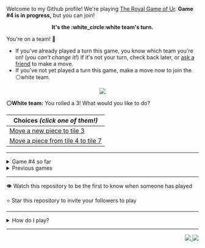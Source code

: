 Welcome to my Github profile!
We're playing
[The Royal Game of Ur](https://en.wikipedia.org/wiki/Royal_Game_of_Ur).
**Game #4 is in progress,** but you can join!

<p align="center">
  <b>It's the
  :white_circle:white
  team's turn.</b>
</p>

You're on a team! :wave:

* If you've already played a turn this game, you know which team you're on!
(_you can't change it!_)
If it's not your turn, check back later, or
[ask a
friend](https://twitter.com/share?text=I'm+playing+The+Royal+Game+of+Ur+on+a+GitHub+profile.+Take+your+turn+at+https://github.com/rossjrw/rossjrw+%23RoyalGameOfUr+%23github)
to make a move.
* If you've not yet played a turn this game, make a move now to join the
:white_circle:white
team.

<p align="center"><img src="https://raw.githubusercontent.com/rossjrw/rossjrw/play/games/current/board.658.svg"></p>

  **:white_circle:White team:**
  You rolled a 3!
What would you like to do?

| Choices *(click one of them!)* |
| --- |
  | [Move a new piece to tile 3    ](https://github.com/rossjrw/rossjrw/issues/new?title=ur-move-3%400-0&amp;body=Press+Submit%21+You+don%27t+need+to+edit+this+text+or+do+anything+else.%0D%0A%0D%0ABe+aware+that+your+move+can+take+a+minute+or+two+to+process.) |
  | [Move a piece from tile 4 to tile 7    ](https://github.com/rossjrw/rossjrw/issues/new?title=ur-move-3%404-0&amp;body=Press+Submit%21+You+don%27t+need+to+edit+this+text+or+do+anything+else.%0D%0A%0D%0ABe+aware+that+your+move+can+take+a+minute+or+two+to+process.) |

-----

<details><summary>Game #4 so far</summary>

## Who's on each team?

<table>
    <thead>
      <tr><th colspan=2>Players in this game</th></tr>
    </thead>
    <tbody>
      <tr>
        <td align="right"><b>Black team</b> :black_circle:</td>
        <td>:white_circle: <b> White team</b></td>
      </tr>
      <tr align="center">
        <td><b><a href="https://github.com/DevTony101">@DevTony101</a></b> (37)<br><b><a href="https://github.com/shpatrickguo">@shpatrickguo</a></b> (9)<br><b><a href="https://github.com/venashial">@venashial</a></b> (5)<br><b><a href="https://github.com/Hans5958">@Hans5958</a></b> (1)<br><b><a href="https://github.com/rossjrw">@rossjrw</a></b> (1)<br><b><a href="https://github.com/Devansh3712">@Devansh3712</a></b> (1)<br><b><a href="https://github.com/tassiaaccioly">@tassiaaccioly</a></b> (1)<br><b><a href="https://github.com/hellosurbhi">@hellosurbhi</a></b> (1)<br><b><a href="https://github.com/6346563751">@6346563751</a></b> (1)<br><b><a href="https://github.com/ArmTimDev">@ArmTimDev</a></b> (1)</td>
        <td><b><a href="https://github.com/1ethanhansen">@1ethanhansen</a></b> (42)<br><b><a href="https://github.com/Dhyeythumar">@Dhyeythumar</a></b> (17)<br><b><a href="https://github.com/BaptisteMartinet">@BaptisteMartinet</a></b> (1)<br><b><a href="https://github.com/russormes">@russormes</a></b> (1)<br><b><a href="https://github.com/dit7ya">@dit7ya</a></b> (1)<br><b><a href="https://github.com/KnlnKS">@KnlnKS</a></b> (1)</td>
      </tr>
    </tbody>
  </table>

## What's happened so far?

| Time | Turn | Event | Issue | Board |
| :---: | :---: | :--- | :---: | :---: |
  | 11th Feb 2021 18:31 | **0** | :white_circle: **[@1ethanhansen](https://github.com/1ethanhansen)** started a new game | [#536](https://github.com/rossjrw/rossjrw/issues/536) | [link](https://raw.githubusercontent.com/rossjrw/rossjrw/60752599aca5ea17fc8f07261f362da0d83aa07e/games/current/board.536.svg) |
  | 11th Feb 2021 18:32 | **1** | :white_circle: **[@BaptisteMartinet](https://github.com/BaptisteMartinet)** moved a white piece onto the board to position 1    | [#537](https://github.com/rossjrw/rossjrw/issues/537) | [link](https://raw.githubusercontent.com/rossjrw/rossjrw/15c82bc66492cf484565b3ae52869e9ae8f67b7f/games/current/board.537.svg) |
  | 12th Feb 2021 00:47 | **2** | :black_circle: **[@shpatrickguo](https://github.com/shpatrickguo)** moved a black piece onto the board to position 2    | [#540](https://github.com/rossjrw/rossjrw/issues/540) | [link](https://raw.githubusercontent.com/rossjrw/rossjrw/fc85337fadfb28ab997b07b5911539a9ab6b1b11/games/current/board.540.svg) |
  | 12th Feb 2021 05:00 | **3** | :white_circle: **[@1ethanhansen](https://github.com/1ethanhansen)** moved a white piece from position 1 to position 4  — claimed a rosette :rosette:  | [#541](https://github.com/rossjrw/rossjrw/issues/541) | [link](https://raw.githubusercontent.com/rossjrw/rossjrw/93e22eb32b9f95b19eab9f32338c22c0230d62dc/games/current/board.541.svg) |
  | 12th Feb 2021 05:02 | **4** | :white_circle: **[@1ethanhansen](https://github.com/1ethanhansen)** moved a white piece onto the board to position 1    | [#542](https://github.com/rossjrw/rossjrw/issues/542) | [link](https://raw.githubusercontent.com/rossjrw/rossjrw/77bd6640758924099a2d26dc08e4f4de07fb08e3/games/current/board.542.svg) |
  | 12th Feb 2021 10:34 | **5** | :black_circle: **[@Hans5958](https://github.com/Hans5958)** moved a black piece onto the board to position 1    | [#543](https://github.com/rossjrw/rossjrw/issues/543) | [link](https://raw.githubusercontent.com/rossjrw/rossjrw/0984d2339da9d61d407bd4ccfc935c9443f06a8f/games/current/board.543.svg) |
  | 12th Feb 2021 13:23 | **6** | :white_circle: **[@russormes](https://github.com/russormes)** moved a white piece from position 1 to position 2    | [#544](https://github.com/rossjrw/rossjrw/issues/544) |  |
  | 12th Feb 2021 15:50 | **7** | :black_circle: **[@rossjrw](https://github.com/rossjrw)** moved a black piece from position 2 to position 4  — claimed a rosette :rosette:  | [#545](https://github.com/rossjrw/rossjrw/issues/545) | [link](https://raw.githubusercontent.com/rossjrw/rossjrw/f187fdee61da212cd2edd5fd7f94e62bd5aa1c22/games/current/board.545.svg) |
  | 12th Feb 2021 15:50 | **8** | :black_circle:  The black team rolled a 0 and their turn was automatically passed | [#545](https://github.com/rossjrw/rossjrw/issues/545) |  |
  | 12th Feb 2021 16:15 | **9** | :white_circle: **[@1ethanhansen](https://github.com/1ethanhansen)** moved a white piece onto the board to position 3    | [#546](https://github.com/rossjrw/rossjrw/issues/546) | [link](https://raw.githubusercontent.com/rossjrw/rossjrw/96dd49ee14f08824113e3afe8d6d0d6011f31632/games/current/board.546.svg) |
  | 12th Feb 2021 16:15 | **10** | :black_circle:  The black team rolled a 0 and their turn was automatically passed | [#546](https://github.com/rossjrw/rossjrw/issues/546) | [link](https://raw.githubusercontent.com/rossjrw/rossjrw/f368cdd9c6045ee09763620b492a5f77d8ef4c60/games/current/board.546.svg) |
  | 12th Feb 2021 16:16 | **11** | :white_circle: **[@1ethanhansen](https://github.com/1ethanhansen)** moved a white piece from position 4 to position 7    | [#547](https://github.com/rossjrw/rossjrw/issues/547) | [link](https://raw.githubusercontent.com/rossjrw/rossjrw/cfa8b39f703ca873fdd562e3c1c658fd1be69dc5/games/current/board.547.svg) |
  | 13th Feb 2021 00:00 | **12** | :black_circle: **[@shpatrickguo](https://github.com/shpatrickguo)** moved a black piece from position 4 to position 7 — captured a white piece :crossed_swords:   | [#548](https://github.com/rossjrw/rossjrw/issues/548) | [link](https://raw.githubusercontent.com/rossjrw/rossjrw/83432a79fbe097f1ebfc5222f8548d47b091d37c/games/current/board.548.svg) |
  | 13th Feb 2021 00:01 | **13** | :white_circle: **[@1ethanhansen](https://github.com/1ethanhansen)** moved a white piece from position 3 to position 4  — claimed a rosette :rosette:  | [#549](https://github.com/rossjrw/rossjrw/issues/549) | [link](https://raw.githubusercontent.com/rossjrw/rossjrw/594790fee0af44aec431d00c9def030e045b38d5/games/current/board.549.svg) |
  | 13th Feb 2021 00:02 | **14** | :white_circle: **[@1ethanhansen](https://github.com/1ethanhansen)** moved a white piece from position 4 to position 6    | [#550](https://github.com/rossjrw/rossjrw/issues/550) | [link](https://raw.githubusercontent.com/rossjrw/rossjrw/43c9acf2987051f5806be60d3ac78ae6e916f897/games/current/board.550.svg) |
  | 13th Feb 2021 03:14 | **15** | :black_circle: **[@shpatrickguo](https://github.com/shpatrickguo)** moved a black piece from position 7 to position 9    | [#551](https://github.com/rossjrw/rossjrw/issues/551) | [link](https://raw.githubusercontent.com/rossjrw/rossjrw/52d3d34195d4f576b6b07dd78894a2b594f57bf2/games/current/board.551.svg) |
  | 13th Feb 2021 03:18 | **16** | :white_circle: **[@1ethanhansen](https://github.com/1ethanhansen)** moved a white piece onto the board to position 1    | [#552](https://github.com/rossjrw/rossjrw/issues/552) | [link](https://raw.githubusercontent.com/rossjrw/rossjrw/96ee36bff762370b21a49129afa3f6ed5eb348c9/games/current/board.552.svg) |
  | 13th Feb 2021 12:45 | **17** | :black_circle: **[@Devansh3712](https://github.com/Devansh3712)** moved a black piece from position 9 to position 10    | [#553](https://github.com/rossjrw/rossjrw/issues/553) | [link](https://raw.githubusercontent.com/rossjrw/rossjrw/3f4540b874a5169cd658698d57ffbeb0f7d4816f/games/current/board.553.svg) |
  | 13th Feb 2021 17:07 | **18** | :white_circle: **[@1ethanhansen](https://github.com/1ethanhansen)** moved a white piece from position 6 to position 8  — claimed a rosette :rosette:  | [#554](https://github.com/rossjrw/rossjrw/issues/554) | [link](https://raw.githubusercontent.com/rossjrw/rossjrw/941529e958ef24e6a6cd3a92cfcb46594a0e2516/games/current/board.554.svg) |
  | 13th Feb 2021 17:09 | **19** | :white_circle: **[@1ethanhansen](https://github.com/1ethanhansen)** moved a white piece from position 2 to position 3    | [#555](https://github.com/rossjrw/rossjrw/issues/555) | [link](https://raw.githubusercontent.com/rossjrw/rossjrw/ed99453afa3f75ef8b03dcf2f732c80298952b4e/games/current/board.555.svg) |
  | 13th Feb 2021 18:27 | **20** | :black_circle: **[@shpatrickguo](https://github.com/shpatrickguo)** moved a black piece from position 10 to position 11    | [#556](https://github.com/rossjrw/rossjrw/issues/556) | [link](https://raw.githubusercontent.com/rossjrw/rossjrw/d3b79ea51c9be4fdffa6ce7e9178d181c0fd0ed8/games/current/board.556.svg) |
  | 16th Feb 2021 14:12 | **21** | :white_circle: **[@dit7ya](https://github.com/dit7ya)** moved a white piece from position 8 to position 11 — captured a black piece :crossed_swords:   | [#557](https://github.com/rossjrw/rossjrw/issues/557) | [link](https://raw.githubusercontent.com/rossjrw/rossjrw/56f62df164d138b46da5a7c68514ad14ce6f2e41/games/current/board.557.svg) |
  | 16th Feb 2021 16:44 | **22** | :black_circle: **[@shpatrickguo](https://github.com/shpatrickguo)** moved a black piece onto the board to position 2    | [#558](https://github.com/rossjrw/rossjrw/issues/558) | [link](https://raw.githubusercontent.com/rossjrw/rossjrw/3afd6c0cb31dffb831b5eb93955d0bb58fb78136/games/current/board.558.svg) |
  | 16th Feb 2021 16:45 | **23** | :white_circle: **[@1ethanhansen](https://github.com/1ethanhansen)** moved a white piece from position 11 to position 14  — claimed a rosette :rosette:  | [#559](https://github.com/rossjrw/rossjrw/issues/559) |  |
  | 16th Feb 2021 16:47 | **24** | :white_circle: **[@1ethanhansen](https://github.com/1ethanhansen)** moved a white piece from position 3 to position 6    | [#560](https://github.com/rossjrw/rossjrw/issues/560) | [link](https://raw.githubusercontent.com/rossjrw/rossjrw/9556943408d2d92f0da823f97f60c208c56639d6/games/current/board.560.svg) |
  | 16th Feb 2021 16:47 | **25** | :black_circle:  The black team rolled a 0 and their turn was automatically passed | [#560](https://github.com/rossjrw/rossjrw/issues/560) | [link](https://raw.githubusercontent.com/rossjrw/rossjrw/092402a25f56629fcf9c748f17d19a3c185768f4/games/current/board.560.svg) |
  | 16th Feb 2021 16:55 | **26** | :white_circle: **[@1ethanhansen](https://github.com/1ethanhansen)** moved a white piece from position 1 to position 4  — claimed a rosette :rosette:  | [#561](https://github.com/rossjrw/rossjrw/issues/561) |  |
  | 16th Feb 2021 16:56 | **27** | :white_circle: **[@1ethanhansen](https://github.com/1ethanhansen)** moved a white piece from position 4 to position 8  — claimed a rosette :rosette:  | [#562](https://github.com/rossjrw/rossjrw/issues/562) | [link](https://raw.githubusercontent.com/rossjrw/rossjrw/041f4097d076615beb606f1eeb5e966b2df8d240/games/current/board.562.svg) |
  | 16th Feb 2021 16:56 | **28** | :white_circle:  The white team rolled a 0 and their turn was automatically passed | [#562](https://github.com/rossjrw/rossjrw/issues/562) | [link](https://raw.githubusercontent.com/rossjrw/rossjrw/5c9cad15c762d857767c70d138444708a25aab76/games/current/board.562.svg) |
  | 17th Feb 2021 05:56 | **29** | :black_circle: **[@venashial](https://github.com/venashial)** moved a black piece from position 2 to position 4  — claimed a rosette :rosette:  | [#563](https://github.com/rossjrw/rossjrw/issues/563) | [link](https://raw.githubusercontent.com/rossjrw/rossjrw/a2098e9af775417ebf9fda039bd4b408d032aa46/games/current/board.563.svg) |
  | 17th Feb 2021 05:57 | **30** | :black_circle: **[@venashial](https://github.com/venashial)** moved a black piece onto the board to position 3    | [#564](https://github.com/rossjrw/rossjrw/issues/564) | [link](https://raw.githubusercontent.com/rossjrw/rossjrw/bdcec1a9cbf534d70bda6ca0b4900fd2448a1cc7/games/current/board.564.svg) |
  | 17th Feb 2021 06:00 | **31** | :white_circle: **[@1ethanhansen](https://github.com/1ethanhansen)** moved a white piece onto the board to position 1    | [#565](https://github.com/rossjrw/rossjrw/issues/565) | [link](https://raw.githubusercontent.com/rossjrw/rossjrw/8ad15acc849fed5852055a71c55cac8f0a9eabfd/games/current/board.565.svg) |
  | 17th Feb 2021 06:02 | **32** | :black_circle: **[@venashial](https://github.com/venashial)** moved a black piece from position 3 to position 6 — captured a white piece :crossed_swords:   | [#566](https://github.com/rossjrw/rossjrw/issues/566) | [link](https://raw.githubusercontent.com/rossjrw/rossjrw/f769988787ac4429bcb84491a759aa0941a0eaa3/games/current/board.566.svg) |
  | 17th Feb 2021 16:20 | **33** | :white_circle: **[@1ethanhansen](https://github.com/1ethanhansen)** moved a white piece onto the board to position 2    | [#567](https://github.com/rossjrw/rossjrw/issues/567) | [link](https://raw.githubusercontent.com/rossjrw/rossjrw/0dcc0aba6898f23f401c0b8f9701b101092a7612/games/current/board.567.svg) |
  | 17th Feb 2021 18:22 | **34** | :black_circle: **[@venashial](https://github.com/venashial)** moved a black piece from position 1 to position 5    | [#568](https://github.com/rossjrw/rossjrw/issues/568) | [link](https://raw.githubusercontent.com/rossjrw/rossjrw/f7a46c88390c3bfd4c74d3f7228d8922607175be/games/current/board.568.svg) |
  | 17th Feb 2021 18:24 | **35** | :white_circle: **[@1ethanhansen](https://github.com/1ethanhansen)** moved a white piece from position 2 to position 3    | [#569](https://github.com/rossjrw/rossjrw/issues/569) | [link](https://raw.githubusercontent.com/rossjrw/rossjrw/af391a695cc77008ac365a5ed3072fcc53608e85/games/current/board.569.svg) |
  | 17th Feb 2021 18:39 | **36** | :black_circle: **[@shpatrickguo](https://github.com/shpatrickguo)** moved a black piece onto the board to position 2    | [#570](https://github.com/rossjrw/rossjrw/issues/570) | [link](https://raw.githubusercontent.com/rossjrw/rossjrw/05673d6ed65a653dd2c6fd203eaa1daecc798c56/games/current/board.570.svg) |
  | 17th Feb 2021 18:51 | **37** | :white_circle: **[@1ethanhansen](https://github.com/1ethanhansen)** moved a white piece from position 1 to position 4  — claimed a rosette :rosette:  | [#571](https://github.com/rossjrw/rossjrw/issues/571) | [link](https://raw.githubusercontent.com/rossjrw/rossjrw/a7bac748180c89e6a0124cc475aa59cbc89248d5/games/current/board.571.svg) |
  | 17th Feb 2021 18:57 | **38** | :white_circle: **[@1ethanhansen](https://github.com/1ethanhansen)** moved a white piece from position 3 to position 5 — captured a black piece :crossed_swords:   | [#572](https://github.com/rossjrw/rossjrw/issues/572) | [link](https://raw.githubusercontent.com/rossjrw/rossjrw/6490a61d979f8c277758550b530f77b1a9969bba/games/current/board.572.svg) |
  | 17th Feb 2021 22:43 | **39** | :black_circle: **[@DevTony101](https://github.com/DevTony101)** moved a black piece from position 4 to position 5 — captured a white piece :crossed_swords:   | [#573](https://github.com/rossjrw/rossjrw/issues/573) | [link](https://raw.githubusercontent.com/rossjrw/rossjrw/bcac0e7f80b581c1fbebca182882ef5cdf9a15fc/games/current/board.573.svg) |
  | 17th Feb 2021 22:49 | **40** | :white_circle: **[@1ethanhansen](https://github.com/1ethanhansen)** moved a white piece from position 4 to position 5 — captured a black piece :crossed_swords:   | [#574](https://github.com/rossjrw/rossjrw/issues/574) | [link](https://raw.githubusercontent.com/rossjrw/rossjrw/83d9d21d67579213aa320b2fbc52158525bc8b06/games/current/board.574.svg) |
  | 18th Feb 2021 02:55 | **41** | :black_circle: **[@venashial](https://github.com/venashial)** moved a black piece from position 2 to position 5 — captured a white piece :crossed_swords:   | [#575](https://github.com/rossjrw/rossjrw/issues/575) | [link](https://raw.githubusercontent.com/rossjrw/rossjrw/9f3891438bea144ee456ad9e5fafe582b2e62e2a/games/current/board.575.svg) |
  | 18th Feb 2021 16:42 | **42** | :white_circle: **[@1ethanhansen](https://github.com/1ethanhansen)** moved a white piece onto the board to position 2    | [#576](https://github.com/rossjrw/rossjrw/issues/576) | [link](https://raw.githubusercontent.com/rossjrw/rossjrw/c39e1bcf21588547b0b98595e1c92c0677d92e30/games/current/board.576.svg) |
  | 18th Feb 2021 16:47 | **43** | :black_circle: **[@DevTony101](https://github.com/DevTony101)** moved a black piece onto the board to position 3    | [#577](https://github.com/rossjrw/rossjrw/issues/577) | [link](https://raw.githubusercontent.com/rossjrw/rossjrw/801a7b4bb6b5bbf97654a5704c971878a4b9aab4/games/current/board.577.svg) |
  | 18th Feb 2021 16:48 | **44** | :white_circle: **[@1ethanhansen](https://github.com/1ethanhansen)** moved a white piece from position 2 to position 4  — claimed a rosette :rosette:  | [#578](https://github.com/rossjrw/rossjrw/issues/578) | [link](https://raw.githubusercontent.com/rossjrw/rossjrw/7d513d273c7e3e71953a2c5ab9e88e6e88969d50/games/current/board.578.svg) |
  | 18th Feb 2021 16:49 | **45** | :white_circle: **[@1ethanhansen](https://github.com/1ethanhansen)** moved a white piece onto the board to position 3    | [#579](https://github.com/rossjrw/rossjrw/issues/579) | [link](https://raw.githubusercontent.com/rossjrw/rossjrw/f42a966011c9d91d8607e7e8d306ddcd20f86424/games/current/board.579.svg) |
  | 18th Feb 2021 16:50 | **46** | :black_circle: **[@DevTony101](https://github.com/DevTony101)** moved a black piece from position 3 to position 4  — claimed a rosette :rosette:  | [#580](https://github.com/rossjrw/rossjrw/issues/580) | [link](https://raw.githubusercontent.com/rossjrw/rossjrw/5de6c22e425fd83ba83c7c033d7e610dd7550a62/games/current/board.580.svg) |
  | 18th Feb 2021 16:52 | **47** | :black_circle: **[@DevTony101](https://github.com/DevTony101)** moved a black piece onto the board to position 3    | [#581](https://github.com/rossjrw/rossjrw/issues/581) | [link](https://raw.githubusercontent.com/rossjrw/rossjrw/d35da406584b7726250bb5be5c6a69f9a9dbdb89/games/current/board.581.svg) |
  | 18th Feb 2021 16:53 | **48** | :white_circle: **[@1ethanhansen](https://github.com/1ethanhansen)** moved a white piece onto the board to position 1    | [#582](https://github.com/rossjrw/rossjrw/issues/582) | [link](https://raw.githubusercontent.com/rossjrw/rossjrw/7d951201f8f1b51c3c2c4af652f6d979cba6085d/games/current/board.582.svg) |
  | 18th Feb 2021 16:54 | **49** | :black_circle: **[@DevTony101](https://github.com/DevTony101)** moved a black piece from position 4 to position 7    | [#583](https://github.com/rossjrw/rossjrw/issues/583) | [link](https://raw.githubusercontent.com/rossjrw/rossjrw/1ec661ad62a738858d291de41f7546174031456f/games/current/board.583.svg) |
  | 18th Feb 2021 16:56 | **50** | :white_circle: **[@1ethanhansen](https://github.com/1ethanhansen)** moved a white piece from position 3 to position 6 — captured a black piece :crossed_swords:   | [#584](https://github.com/rossjrw/rossjrw/issues/584) | [link](https://raw.githubusercontent.com/rossjrw/rossjrw/a4c5e22598d9dcc63225526933decfec821ec7d0/games/current/board.584.svg) |
  | 18th Feb 2021 16:57 | **51** | :black_circle: **[@DevTony101](https://github.com/DevTony101)** moved a black piece onto the board to position 2    | [#585](https://github.com/rossjrw/rossjrw/issues/585) | [link](https://raw.githubusercontent.com/rossjrw/rossjrw/cd8fa489ca2d6418224179e3d1002e9115a63505/games/current/board.585.svg) |
  | 18th Feb 2021 16:58 | **52** | :white_circle: **[@1ethanhansen](https://github.com/1ethanhansen)** moved a white piece onto the board to position 3    | [#586](https://github.com/rossjrw/rossjrw/issues/586) | [link](https://raw.githubusercontent.com/rossjrw/rossjrw/ffdb8885b60b2d5c3aa1d601f54e7864d990cc4a/games/current/board.586.svg) |
  | 18th Feb 2021 17:01 | **53** | :black_circle: **[@DevTony101](https://github.com/DevTony101)** moved a black piece from position 2 to position 4  — claimed a rosette :rosette:  | [#587](https://github.com/rossjrw/rossjrw/issues/587) | [link](https://raw.githubusercontent.com/rossjrw/rossjrw/adaea9c0b5e57fb618dc9160559e9afcba1297ab/games/current/board.587.svg) |
  | 18th Feb 2021 17:02 | **54** | :black_circle: **[@DevTony101](https://github.com/DevTony101)** moved a black piece from position 5 to position 6 — captured a white piece :crossed_swords:   | [#588](https://github.com/rossjrw/rossjrw/issues/588) | [link](https://raw.githubusercontent.com/rossjrw/rossjrw/a13cf0602a9d3c574679aa7358596b52fd939d1a/games/current/board.588.svg) |
  | 18th Feb 2021 17:07 | **55** | :white_circle: **[@1ethanhansen](https://github.com/1ethanhansen)** ascended a white piece from position 14 :rocket:    | [#589](https://github.com/rossjrw/rossjrw/issues/589) | [link](https://raw.githubusercontent.com/rossjrw/rossjrw/a9705355b2bc190cebad3d7dc57556457dcc82fc/games/current/board.589.svg) |
  | 18th Feb 2021 17:09 | **56** | :black_circle: **[@DevTony101](https://github.com/DevTony101)** moved a black piece from position 7 to position 10    | [#590](https://github.com/rossjrw/rossjrw/issues/590) | [link](https://raw.githubusercontent.com/rossjrw/rossjrw/13d435b566fca2d23daa3f43f5fb73e378621d8d/games/current/board.590.svg) |
  | 18th Feb 2021 17:18 | **57** | :white_circle: **[@1ethanhansen](https://github.com/1ethanhansen)** moved a white piece from position 1 to position 2    | [#591](https://github.com/rossjrw/rossjrw/issues/591) | [link](https://raw.githubusercontent.com/rossjrw/rossjrw/4faa76a52916f10fef79a36a648fa00dbcdac376/games/current/board.591.svg) |
  | 18th Feb 2021 17:20 | **58** | :black_circle: **[@DevTony101](https://github.com/DevTony101)** moved a black piece from position 10 to position 13    | [#592](https://github.com/rossjrw/rossjrw/issues/592) | [link](https://raw.githubusercontent.com/rossjrw/rossjrw/4cf51eb5c5cbc4dc6aa752713562ac6e9c957f21/games/current/board.592.svg) |
  | 19th Feb 2021 00:57 | **59** | :white_circle: **[@KnlnKS](https://github.com/KnlnKS)** moved a white piece from position 2 to position 5    | [#593](https://github.com/rossjrw/rossjrw/issues/593) |  |
  | 19th Feb 2021 01:00 | **60** | :black_circle: **[@DevTony101](https://github.com/DevTony101)** ascended a black piece from position 13 :rocket:    | [#594](https://github.com/rossjrw/rossjrw/issues/594) | [link](https://raw.githubusercontent.com/rossjrw/rossjrw/5348fc328d15f6b9e9bb983e8211a8a2a78407ec/games/current/board.594.svg) |
  | 19th Feb 2021 01:00 | **61** | :white_circle:  The white team rolled a 0 and their turn was automatically passed | [#594](https://github.com/rossjrw/rossjrw/issues/594) | [link](https://raw.githubusercontent.com/rossjrw/rossjrw/7a16a5a86a3c3092ba6d8e71520575738eb53682/games/current/board.594.svg) |
  | 19th Feb 2021 01:04 | **62** | :black_circle: **[@DevTony101](https://github.com/DevTony101)** moved a black piece from position 4 to position 7    | [#595](https://github.com/rossjrw/rossjrw/issues/595) | [link](https://raw.githubusercontent.com/rossjrw/rossjrw/d565e687936bf7d9f3787a7afc9b5b197f1ff497/games/current/board.595.svg) |
  | 19th Feb 2021 19:01 | **63** | :white_circle: **[@1ethanhansen](https://github.com/1ethanhansen)** moved a white piece from position 3 to position 6 — captured a black piece :crossed_swords:   | [#596](https://github.com/rossjrw/rossjrw/issues/596) | [link](https://raw.githubusercontent.com/rossjrw/rossjrw/8dfd5d4d70614741dce581ca974a2c99432c9acc/games/current/board.596.svg) |
  | 19th Feb 2021 19:04 | **64** | :black_circle: **[@DevTony101](https://github.com/DevTony101)** moved a black piece from position 3 to position 5 — captured a white piece :crossed_swords:   | [#597](https://github.com/rossjrw/rossjrw/issues/597) | [link](https://raw.githubusercontent.com/rossjrw/rossjrw/e508970f28766d69053abc66fad068fe13ce96b5/games/current/board.597.svg) |
  | 19th Feb 2021 23:26 | **65** | :white_circle: **[@1ethanhansen](https://github.com/1ethanhansen)** moved a white piece from position 6 to position 10    | [#598](https://github.com/rossjrw/rossjrw/issues/598) |  |
  | 20th Feb 2021 00:20 | **66** | :black_circle: **[@shpatrickguo](https://github.com/shpatrickguo)** moved a black piece from position 7 to position 10 — captured a white piece :crossed_swords:   | [#599](https://github.com/rossjrw/rossjrw/issues/599) | [link](https://raw.githubusercontent.com/rossjrw/rossjrw/e8e81d416f4bf6ff37b6e1756a7aaf9973d18372/games/current/board.599.svg) |
  | 20th Feb 2021 00:20 | **67** | :white_circle:  The white team rolled a 0 and their turn was automatically passed | [#599](https://github.com/rossjrw/rossjrw/issues/599) | [link](https://raw.githubusercontent.com/rossjrw/rossjrw/b975e70610877d40cf795ea2a7fde090c1ed56c5/games/current/board.599.svg) |
  | 20th Feb 2021 00:40 | **68** | :black_circle: **[@DevTony101](https://github.com/DevTony101)** moved a black piece from position 10 to position 12    | [#600](https://github.com/rossjrw/rossjrw/issues/600) | [link](https://raw.githubusercontent.com/rossjrw/rossjrw/8f1eace5ca2f07740ca21e2634f5960f43280de5/games/current/board.600.svg) |
  | 22nd Feb 2021 01:56 | **69** | :white_circle: **[@1ethanhansen](https://github.com/1ethanhansen)** moved a white piece onto the board to position 2    | [#601](https://github.com/rossjrw/rossjrw/issues/601) | [link](https://raw.githubusercontent.com/rossjrw/rossjrw/43478d9db5e237d48daa70cf6e6e80113cdba96e/games/current/board.601.svg) |
  | 22nd Feb 2021 02:01 | **70** | :black_circle: **[@DevTony101](https://github.com/DevTony101)** moved a black piece from position 12 to position 13    | [#602](https://github.com/rossjrw/rossjrw/issues/602) | [link](https://raw.githubusercontent.com/rossjrw/rossjrw/b6bf2054632fc3d99034b67233230bfdcfd2beeb/games/current/board.602.svg) |
  | 22nd Feb 2021 04:10 | **71** | :white_circle: **[@1ethanhansen](https://github.com/1ethanhansen)** moved a white piece from position 4 to position 6    | [#603](https://github.com/rossjrw/rossjrw/issues/603) | [link](https://raw.githubusercontent.com/rossjrw/rossjrw/6281ff9ce9b1a648a712e164ffda2bb2fa70c78c/games/current/board.603.svg) |
  | 22nd Feb 2021 14:38 | **72** | :black_circle: **[@DevTony101](https://github.com/DevTony101)** ascended a black piece from position 13 :rocket:    | [#604](https://github.com/rossjrw/rossjrw/issues/604) | [link](https://raw.githubusercontent.com/rossjrw/rossjrw/478e3d87f59a5be84a00ef589bb5601a0410dfa9/games/current/board.604.svg) |
  | 22nd Feb 2021 17:32 | **73** | :white_circle: **[@1ethanhansen](https://github.com/1ethanhansen)** moved a white piece from position 2 to position 5 — captured a black piece :crossed_swords:   | [#605](https://github.com/rossjrw/rossjrw/issues/605) | [link](https://raw.githubusercontent.com/rossjrw/rossjrw/64a971531e1c52a383e08135ef99f45aaa1c965a/games/current/board.605.svg) |
  | 22nd Feb 2021 18:04 | **74** | :black_circle: **[@shpatrickguo](https://github.com/shpatrickguo)** moved a black piece onto the board to position 2    | [#606](https://github.com/rossjrw/rossjrw/issues/606) | [link](https://raw.githubusercontent.com/rossjrw/rossjrw/c483fb13705a8efc4cb522b4e5cebef4d42b6007/games/current/board.606.svg) |
  | 22nd Feb 2021 18:05 | **75** | :white_circle: **[@1ethanhansen](https://github.com/1ethanhansen)** moved a white piece from position 6 to position 9    | [#607](https://github.com/rossjrw/rossjrw/issues/607) | [link](https://raw.githubusercontent.com/rossjrw/rossjrw/3536771fc547377fc38d780263208c707ea4cdee/games/current/board.607.svg) |
  | 22nd Feb 2021 18:07 | **76** | :black_circle: **[@DevTony101](https://github.com/DevTony101)** moved a black piece onto the board to position 1    | [#608](https://github.com/rossjrw/rossjrw/issues/608) | [link](https://raw.githubusercontent.com/rossjrw/rossjrw/3df934fd9972f3d5b2c84751123e051f9bfb337a/games/current/board.608.svg) |
  | 22nd Feb 2021 18:08 | **77** | :white_circle: **[@1ethanhansen](https://github.com/1ethanhansen)** moved a white piece from position 9 to position 11    | [#609](https://github.com/rossjrw/rossjrw/issues/609) | [link](https://raw.githubusercontent.com/rossjrw/rossjrw/260b3dd2c0646f7f8700d9951696bc12b99c28cd/games/current/board.609.svg) |
  | 22nd Feb 2021 18:09 | **78** | :black_circle: **[@DevTony101](https://github.com/DevTony101)** moved a black piece from position 2 to position 3    | [#610](https://github.com/rossjrw/rossjrw/issues/610) | [link](https://raw.githubusercontent.com/rossjrw/rossjrw/243d9160dd5697f6153074144a04e52f193d9437/games/current/board.610.svg) |
  | 22nd Feb 2021 18:09 | **79** | :white_circle: **[@1ethanhansen](https://github.com/1ethanhansen)** moved a white piece from position 11 to position 12    | [#611](https://github.com/rossjrw/rossjrw/issues/611) | [link](https://raw.githubusercontent.com/rossjrw/rossjrw/e752d74b385af3a81c0b4778bac6976778769ab4/games/current/board.611.svg) |
  | 22nd Feb 2021 18:12 | **80** | :black_circle: **[@DevTony101](https://github.com/DevTony101)** moved a black piece from position 3 to position 5 — captured a white piece :crossed_swords:   | [#612](https://github.com/rossjrw/rossjrw/issues/612) | [link](https://raw.githubusercontent.com/rossjrw/rossjrw/11fbcca1f3e5fcbdbc37aabebd2b17e588767627/games/current/board.612.svg) |
  | 22nd Feb 2021 18:31 | **81** | :white_circle: **[@1ethanhansen](https://github.com/1ethanhansen)** moved a white piece onto the board to position 1    | [#613](https://github.com/rossjrw/rossjrw/issues/613) | [link](https://raw.githubusercontent.com/rossjrw/rossjrw/3a2753c91de53a8b909d2df0319425040c1d0300/games/current/board.613.svg) |
  | 22nd Feb 2021 18:34 | **82** | :black_circle: **[@DevTony101](https://github.com/DevTony101)** moved a black piece from position 5 to position 6    | [#614](https://github.com/rossjrw/rossjrw/issues/614) |  |
  | 24th Feb 2021 06:31 | **83** | :white_circle: **[@Dhyeythumar](https://github.com/Dhyeythumar)** ascended a white piece from position 12 :rocket:    | [#615](https://github.com/rossjrw/rossjrw/issues/615) | [link](https://raw.githubusercontent.com/rossjrw/rossjrw/fe8179156ea5388e266769d469b22080a21fe65a/games/current/board.615.svg) |
  | 24th Feb 2021 06:31 | **84** | :black_circle:  The black team rolled a 0 and their turn was automatically passed | [#615](https://github.com/rossjrw/rossjrw/issues/615) | [link](https://raw.githubusercontent.com/rossjrw/rossjrw/18c1928bbc47a953e0b13ea9725357edde5de866/games/current/board.615.svg) |
  | 24th Feb 2021 06:35 | **85** | :white_circle: **[@Dhyeythumar](https://github.com/Dhyeythumar)** moved a white piece from position 1 to position 4  — claimed a rosette :rosette:  | [#616](https://github.com/rossjrw/rossjrw/issues/616) | [link](https://raw.githubusercontent.com/rossjrw/rossjrw/60f75433ef6710954870de1210f4a5d48ff83451/games/current/board.616.svg) |
  | 24th Feb 2021 06:37 | **86** | :white_circle: **[@Dhyeythumar](https://github.com/Dhyeythumar)** moved a white piece onto the board to position 1    | [#617](https://github.com/rossjrw/rossjrw/issues/617) | [link](https://raw.githubusercontent.com/rossjrw/rossjrw/de04e8f75cfc54d809962f1fc86015a9047d9dc2/games/current/board.617.svg) |
  | 24th Feb 2021 14:35 | **87** | :black_circle: **[@DevTony101](https://github.com/DevTony101)** moved a black piece from position 1 to position 2    | [#618](https://github.com/rossjrw/rossjrw/issues/618) | [link](https://raw.githubusercontent.com/rossjrw/rossjrw/a3328b2420c468e009fe6940a0515106bc75434f/games/current/board.618.svg) |
  | 24th Feb 2021 15:53 | **88** | :white_circle: **[@Dhyeythumar](https://github.com/Dhyeythumar)** moved a white piece from position 8 to position 11    | [#619](https://github.com/rossjrw/rossjrw/issues/619) | [link](https://raw.githubusercontent.com/rossjrw/rossjrw/80314969a729b5bd242ad2a998c95356801e261a/games/current/board.619.svg) |
  | 24th Feb 2021 16:15 | **89** | :black_circle: **[@DevTony101](https://github.com/DevTony101)** moved a black piece from position 6 to position 8  — claimed a rosette :rosette:  | [#620](https://github.com/rossjrw/rossjrw/issues/620) | [link](https://raw.githubusercontent.com/rossjrw/rossjrw/aa412edb55c30865f1c3fecad862ceb9105b9fa7/games/current/board.620.svg) |
  | 24th Feb 2021 16:16 | **90** | :black_circle: **[@DevTony101](https://github.com/DevTony101)** moved a black piece onto the board to position 1    | [#621](https://github.com/rossjrw/rossjrw/issues/621) | [link](https://raw.githubusercontent.com/rossjrw/rossjrw/1ea295c3895ba70618506454eed1b3ef0db41c2a/games/current/board.621.svg) |
  | 24th Feb 2021 16:25 | **91** | :white_circle: **[@Dhyeythumar](https://github.com/Dhyeythumar)** moved a white piece from position 11 to position 13    | [#622](https://github.com/rossjrw/rossjrw/issues/622) | [link](https://raw.githubusercontent.com/rossjrw/rossjrw/3c13217b274275cdfc1a6c40766946a2c4ffb7d9/games/current/board.622.svg) |
  | 24th Feb 2021 16:26 | **92** | :black_circle: **[@DevTony101](https://github.com/DevTony101)** moved a black piece from position 2 to position 4  — claimed a rosette :rosette:  | [#623](https://github.com/rossjrw/rossjrw/issues/623) | [link](https://raw.githubusercontent.com/rossjrw/rossjrw/60ece0e026bd928eb977b1754aba43744e3bd22b/games/current/board.623.svg) |
  | 24th Feb 2021 16:28 | **93** | :black_circle: **[@DevTony101](https://github.com/DevTony101)** moved a black piece from position 1 to position 3    | [#624](https://github.com/rossjrw/rossjrw/issues/624) | [link](https://raw.githubusercontent.com/rossjrw/rossjrw/dbf719ed391eab6378962fdd67aeab300f890dfd/games/current/board.624.svg) |
  | 24th Feb 2021 16:33 | **94** | :white_circle: **[@Dhyeythumar](https://github.com/Dhyeythumar)** moved a white piece onto the board to position 3    | [#625](https://github.com/rossjrw/rossjrw/issues/625) | [link](https://raw.githubusercontent.com/rossjrw/rossjrw/8ce8f44711b1b31c84e83872373b458bbdf06c6f/games/current/board.625.svg) |
  | 24th Feb 2021 16:40 | **95** | :black_circle: **[@tassiaaccioly](https://github.com/tassiaaccioly)** moved a black piece from position 8 to position 10    | [#626](https://github.com/rossjrw/rossjrw/issues/626) | [link](https://raw.githubusercontent.com/rossjrw/rossjrw/e662308c70dc5e32504304dfad965c7a8a17950f/games/current/board.626.svg) |
  | 24th Feb 2021 16:45 | **96** | :white_circle: **[@Dhyeythumar](https://github.com/Dhyeythumar)** ascended a white piece from position 13 :rocket:    | [#627](https://github.com/rossjrw/rossjrw/issues/627) | [link](https://raw.githubusercontent.com/rossjrw/rossjrw/2dbf446b32ce98e32463b15889184b53cb53d099/games/current/board.627.svg) |
  | 24th Feb 2021 20:00 | **97** | :black_circle: **[@DevTony101](https://github.com/DevTony101)** moved a black piece from position 10 to position 13    | [#628](https://github.com/rossjrw/rossjrw/issues/628) | [link](https://raw.githubusercontent.com/rossjrw/rossjrw/d9cc4fca69dcd8173a85c126605c4b7e38893eb2/games/current/board.628.svg) |
  | 24th Feb 2021 20:10 | **98** | :white_circle: **[@1ethanhansen](https://github.com/1ethanhansen)** moved a white piece from position 1 to position 2    | [#629](https://github.com/rossjrw/rossjrw/issues/629) | [link](https://raw.githubusercontent.com/rossjrw/rossjrw/20972d90b0ea917a6687b4e96c64c337b3b1b444/games/current/board.629.svg) |
  | 24th Feb 2021 21:58 | **99** | :black_circle: **[@DevTony101](https://github.com/DevTony101)** moved a black piece from position 13 to position 14  — claimed a rosette :rosette:  | [#630](https://github.com/rossjrw/rossjrw/issues/630) | [link](https://raw.githubusercontent.com/rossjrw/rossjrw/898c01cd816ef87d76f14b5a73cc8e1f422263dc/games/current/board.630.svg) |
  | 24th Feb 2021 22:02 | **100** | :black_circle: **[@DevTony101](https://github.com/DevTony101)** moved a black piece from position 3 to position 6    | [#631](https://github.com/rossjrw/rossjrw/issues/631) | [link](https://raw.githubusercontent.com/rossjrw/rossjrw/6a14d3c5369eacd00cc4334b86f0affd1d571065/games/current/board.631.svg) |
  | 24th Feb 2021 23:33 | **101** | :white_circle: **[@1ethanhansen](https://github.com/1ethanhansen)** moved a white piece from position 4 to position 6 — captured a black piece :crossed_swords:   | [#632](https://github.com/rossjrw/rossjrw/issues/632) | [link](https://raw.githubusercontent.com/rossjrw/rossjrw/54488010713254348653d6bb52efa74ab8084446/games/current/board.632.svg) |
  | 25th Feb 2021 01:49 | **102** | :black_circle: **[@DevTony101](https://github.com/DevTony101)** moved a black piece from position 4 to position 6 — captured a white piece :crossed_swords:   | [#633](https://github.com/rossjrw/rossjrw/issues/633) | [link](https://raw.githubusercontent.com/rossjrw/rossjrw/b94078e284ec31b6f02d7f55d7a412c7900b0e6a/games/current/board.633.svg) |
  | 25th Feb 2021 02:51 | **103** | :white_circle: **[@Dhyeythumar](https://github.com/Dhyeythumar)** moved a white piece from position 2 to position 4  — claimed a rosette :rosette:  | [#634](https://github.com/rossjrw/rossjrw/issues/634) | [link](https://raw.githubusercontent.com/rossjrw/rossjrw/759f7229673fc28d3bb0a981b4ea7e09b06d3884/games/current/board.634.svg) |
  | 25th Feb 2021 02:54 | **104** | :white_circle: **[@Dhyeythumar](https://github.com/Dhyeythumar)** moved a white piece from position 3 to position 6 — captured a black piece :crossed_swords:   | [#635](https://github.com/rossjrw/rossjrw/issues/635) | [link](https://raw.githubusercontent.com/rossjrw/rossjrw/d4dbbf84fa50d898fd894e976576b822ca83414a/games/current/board.635.svg) |
  | 25th Feb 2021 19:59 | **105** | :black_circle: **[@DevTony101](https://github.com/DevTony101)** ascended a black piece from position 14 :rocket:    | [#636](https://github.com/rossjrw/rossjrw/issues/636) | [link](https://raw.githubusercontent.com/rossjrw/rossjrw/87b85f84468cbe05b24d68a1dba8c43a7fe092fa/games/current/board.636.svg) |
  | 25th Feb 2021 20:53 | **106** | :white_circle: **[@1ethanhansen](https://github.com/1ethanhansen)** moved a white piece from position 6 to position 8  — claimed a rosette :rosette:  | [#637](https://github.com/rossjrw/rossjrw/issues/637) | [link](https://raw.githubusercontent.com/rossjrw/rossjrw/cb8ccd624b9c2448d3f36a1067c1f8b61d165f4d/games/current/board.637.svg) |
  | 25th Feb 2021 20:53 | **107** | :white_circle: **[@1ethanhansen](https://github.com/1ethanhansen)** moved a white piece from position 8 to position 12    | [#638](https://github.com/rossjrw/rossjrw/issues/638) |  |
  | 25th Feb 2021 23:22 | **108** | :black_circle: **[@hellosurbhi](https://github.com/hellosurbhi)** moved a black piece onto the board to position 3    | [#639](https://github.com/rossjrw/rossjrw/issues/639) | [link](https://raw.githubusercontent.com/rossjrw/rossjrw/88957df6fd2d852136046dc40d7ced97f6050984/games/current/board.639.svg) |
  | 25th Feb 2021 23:22 | **109** | :white_circle:  The white team rolled a 0 and their turn was automatically passed | [#639](https://github.com/rossjrw/rossjrw/issues/639) | [link](https://raw.githubusercontent.com/rossjrw/rossjrw/ee81d77d53612afaa73f1547b06d5796343667d2/games/current/board.639.svg) |
  | 26th Feb 2021 21:26 | **110** | :black_circle: **[@6346563751](https://github.com/6346563751)** moved a black piece from position 3 to position 6    | [#640](https://github.com/rossjrw/rossjrw/issues/640) | [link](https://raw.githubusercontent.com/rossjrw/rossjrw/6022065b1f3d705b9b67a472fb5a2ad1bf17004c/games/current/board.640.svg) |
  | 26th Feb 2021 22:13 | **111** | :white_circle: **[@1ethanhansen](https://github.com/1ethanhansen)** moved a white piece onto the board to position 3    | [#641](https://github.com/rossjrw/rossjrw/issues/641) | [link](https://raw.githubusercontent.com/rossjrw/rossjrw/851d26c1e10e5db7dc85a641ad7f0e897cff9092/games/current/board.641.svg) |
  | 27th Feb 2021 02:11 | **112** | :black_circle: **[@shpatrickguo](https://github.com/shpatrickguo)** moved a black piece onto the board to position 4  — claimed a rosette :rosette:  | [#642](https://github.com/rossjrw/rossjrw/issues/642) | [link](https://raw.githubusercontent.com/rossjrw/rossjrw/432b2595852947051b5550df50685879066e1e55/games/current/board.642.svg) |
  | 27th Feb 2021 08:38 | **113** | :black_circle: **[@ArmTimDev](https://github.com/ArmTimDev)** moved a black piece onto the board to position 3    | [#643](https://github.com/rossjrw/rossjrw/issues/643) |  |
  | 27th Feb 2021 09:29 | **114** | :white_circle: **[@Dhyeythumar](https://github.com/Dhyeythumar)** moved a white piece from position 3 to position 6 — captured a black piece :crossed_swords:   | [#644](https://github.com/rossjrw/rossjrw/issues/644) | [link](https://raw.githubusercontent.com/rossjrw/rossjrw/d72735cbd2bb068e5148f88dba2ed27dd2fae7dc/games/current/board.644.svg) |
  | 27th Feb 2021 09:29 | **115** | :black_circle:  The black team rolled a 0 and their turn was automatically passed | [#644](https://github.com/rossjrw/rossjrw/issues/644) | [link](https://raw.githubusercontent.com/rossjrw/rossjrw/22d4550edb95a4546c0f9c91496f4768958bd898/games/current/board.644.svg) |
  | 27th Feb 2021 09:30 | **116** | :white_circle: **[@Dhyeythumar](https://github.com/Dhyeythumar)** ascended a white piece from position 12 :rocket:    | [#645](https://github.com/rossjrw/rossjrw/issues/645) | [link](https://raw.githubusercontent.com/rossjrw/rossjrw/1c16cad6c04ed3f98110628219b1fd9516230166/games/current/board.645.svg) |
  | 27th Feb 2021 14:57 | **117** | :black_circle: **[@DevTony101](https://github.com/DevTony101)** moved a black piece from position 4 to position 6 — captured a white piece :crossed_swords:   | [#646](https://github.com/rossjrw/rossjrw/issues/646) | [link](https://raw.githubusercontent.com/rossjrw/rossjrw/1c5bcf61bcfa3d362a079e63a383c243d967adb2/games/current/board.646.svg) |
  | 27th Feb 2021 15:04 | **118** | :white_circle: **[@Dhyeythumar](https://github.com/Dhyeythumar)** moved a white piece from position 4 to position 6 — captured a black piece :crossed_swords:   | [#647](https://github.com/rossjrw/rossjrw/issues/647) | [link](https://raw.githubusercontent.com/rossjrw/rossjrw/956bda7abcfb33d0f27f992d1837e2870d5b525c/games/current/board.647.svg) |
  | 27th Feb 2021 15:35 | **119** | :black_circle: **[@DevTony101](https://github.com/DevTony101)** moved a black piece from position 3 to position 6 — captured a white piece :crossed_swords:   | [#648](https://github.com/rossjrw/rossjrw/issues/648) | [link](https://raw.githubusercontent.com/rossjrw/rossjrw/1f8df901d336950e84e9b4ea03ff0dfe7d581a20/games/current/board.648.svg) |
  | 27th Feb 2021 16:33 | **120** | :white_circle: **[@Dhyeythumar](https://github.com/Dhyeythumar)** moved a white piece onto the board to position 3    | [#649](https://github.com/rossjrw/rossjrw/issues/649) | [link](https://raw.githubusercontent.com/rossjrw/rossjrw/6259c71a8dd29e8c7894c4b2b9492a4e65c5a13b/games/current/board.649.svg) |
  | 28th Feb 2021 00:06 | **121** | :black_circle: **[@DevTony101](https://github.com/DevTony101)** moved a black piece from position 6 to position 8  — claimed a rosette :rosette:  | [#650](https://github.com/rossjrw/rossjrw/issues/650) | [link](https://raw.githubusercontent.com/rossjrw/rossjrw/7241c3ae678e1c0081df5319896ae218df0f9950/games/current/board.650.svg) |
  | 28th Feb 2021 00:07 | **122** | :black_circle: **[@DevTony101](https://github.com/DevTony101)** moved a black piece onto the board to position 2    | [#651](https://github.com/rossjrw/rossjrw/issues/651) | [link](https://raw.githubusercontent.com/rossjrw/rossjrw/f48ef596e015a894c2d9fecbe04310ee3c6dc96a/games/current/board.651.svg) |
  | 28th Feb 2021 02:55 | **123** | :white_circle: **[@Dhyeythumar](https://github.com/Dhyeythumar)** moved a white piece from position 3 to position 4  — claimed a rosette :rosette:  | [#652](https://github.com/rossjrw/rossjrw/issues/652) | [link](https://raw.githubusercontent.com/rossjrw/rossjrw/48f2b6ecc48ec2da4b54548dd1b7fa30fbbf891d/games/current/board.652.svg) |
  | 28th Feb 2021 02:58 | **124** | :white_circle: **[@Dhyeythumar](https://github.com/Dhyeythumar)** moved a white piece onto the board to position 2    | [#653](https://github.com/rossjrw/rossjrw/issues/653) | [link](https://raw.githubusercontent.com/rossjrw/rossjrw/1190020aa1c66bd9f3dfd1ad7d630f608bdd04f9/games/current/board.653.svg) |
  | 28th Feb 2021 07:25 | **125** | :black_circle: **[@DevTony101](https://github.com/DevTony101)** moved a black piece onto the board to position 1    | [#654](https://github.com/rossjrw/rossjrw/issues/654) | [link](https://raw.githubusercontent.com/rossjrw/rossjrw/915629b0235f6c78e873c11afcbe5778df41ab52/games/current/board.654.svg) |
  | 28th Feb 2021 07:29 | **126** | :white_circle: **[@Dhyeythumar](https://github.com/Dhyeythumar)** moved a white piece from position 4 to position 6    | [#655](https://github.com/rossjrw/rossjrw/issues/655) | [link](https://raw.githubusercontent.com/rossjrw/rossjrw/6a4fdd93aec77c4123ef225eaaea97aa00b72503/games/current/board.655.svg) |
  | 28th Feb 2021 14:13 | **127** | :black_circle: **[@DevTony101](https://github.com/DevTony101)** moved a black piece from position 2 to position 4  — claimed a rosette :rosette:  | [#656](https://github.com/rossjrw/rossjrw/issues/656) | [link](https://raw.githubusercontent.com/rossjrw/rossjrw/47a72af891b6dc1a1262538373d94c1aa8266771/games/current/board.656.svg) |
  | 28th Feb 2021 14:33 | **128** | :black_circle: **[@DevTony101](https://github.com/DevTony101)** moved a black piece from position 4 to position 6 — captured a white piece :crossed_swords:   | [#657](https://github.com/rossjrw/rossjrw/issues/657) | [link](https://raw.githubusercontent.com/rossjrw/rossjrw/d1ca11b5d6314f90d3b5dcada8228627c6e6ddc6/games/current/board.657.svg) |
  | 28th Feb 2021 16:42 | **129** | :white_circle: **[@Dhyeythumar](https://github.com/Dhyeythumar)** moved a white piece from position 2 to position 4  — claimed a rosette :rosette:  | [#658](https://github.com/rossjrw/rossjrw/issues/658) |  |

</details>

<details><summary>Previous games</summary>

## Previous games

1. A game was started on 30th Jul 2020 by **[@rossjrw](https://github.com/rossjrw)** and ended on 4th Dec 2020. 
   * The :white_circle:white team won. 
   * 64 players played 166 moves across 4 months and 5 days. 
   * The :black_circle:black team captured 9 white pieces and claimed 12 rosettes. 
   * The :white_circle:white team captured 10 black pieces and claimed 18 rosettes. 
   * The MVP of the winning team was **[@1ethanhansen](https://github.com/1ethanhansen)**, who played 48 moves. 
   * The winning move was made by **[@qbtl](https://github.com/qbtl)** ([#269](https://github.com/rossjrw/rossjrw/issues/269)).
1. A game was started on 4th Dec 2020 by **[@1ethanhansen](https://github.com/1ethanhansen)** and ended on 11th Jan 2021. 
   * The :black_circle:black team won. 
   * 27 players played 145 moves across 1 month and 1 week. 
   * The :black_circle:black team captured 7 white pieces and claimed 16 rosettes. 
   * The :white_circle:white team captured 6 black pieces and claimed 14 rosettes. 
   * The MVP of the winning team was **[@shpatrickguo](https://github.com/shpatrickguo)**, who played 26 moves. 
   * The winning move was made by **[@shpatrickguo](https://github.com/shpatrickguo)** ([#424](https://github.com/rossjrw/rossjrw/issues/424)).
1. A game was started on 11th Jan 2021 by **[@BaptisteMartinet](https://github.com/BaptisteMartinet)** and ended on 11th Feb 2021. 
   * The :white_circle:white team won. 
   * 17 players played 118 moves across 1 month and 12 hours. 
   * The :black_circle:black team captured 2 white pieces and claimed 11 rosettes. 
   * The :white_circle:white team captured 8 black pieces and claimed 14 rosettes. 
   * The MVP of the winning team was **[@1ethanhansen](https://github.com/1ethanhansen)**, who played 45 moves. 
   * The winning move was made by **[@1ethanhansen](https://github.com/1ethanhansen)** ([#535](https://github.com/rossjrw/rossjrw/issues/535)).

</details>

-----

:eye: Watch this repository to be the first to know when someone has played

:star: Star this repository to invite your followers to play

-----

<details><summary>How do I play?</summary>

  It's the :white_circle:white team versus the :black_circle:black team.

  The turn starts by rolling 4 binary dice, which
  results in a number from 0 to 4. The current team gets to move one of their
  pieces by that many tiles.

  All of your pieces start on position 0 (the space just before tile 1). Your
  goal is to get all seven of them off the board by moving them onto position
  15 (the space just after tile 14). This is called **:rocket:ascending** a
  piece. You also want to prevent your opponent from :rocket:ascending their
  pieces.

  You will move your pieces along the tiles from tile 1 to tile 14. The tiles
  on your side of the board (tiles 1 through 4, 13, and 14) are safe — only
  your pieces can be there. However, the tiles in the middle (tiles 5 through
  12) are unsafe — your opponent's pieces can also be here. If one team's piece
  lands on the same tile as another team's piece, the piece that was landed on
  is **:crossed_swords:captured**! It goes all the way back to position 0.

  If you land on a **:rosette:rosette** (tiles 4, 8, and 14), your team gets to
  take another turn. Also, a piece that is on the :rosette:rosette on tile 8
  *cannot be :crossed_swords:captured*. A piece that's trying to capture it will
  simply bounce off onto tile 9.

  The first team to **:rocket:ascend** all seven of their pieces — that is,
  move them off the board onto position 15 — :crown:wins!

  Watch [Tom Scott play against Irving
  Finkel](https://www.youtube.com/watch?v=WZskjLq040I) in 2017.

  -----

  Playing Ur on my GitHub profile is easy. The dice have already been rolled
  for you — all you have to do is decide what to do with them.

  Anyone can join either team at any time, but once you're in a team, you're
  locked into it until the game ends. You can't play a move when it's the
  other team's turn.

  _([Before 2020-09-19](https://github.com/rossjrw/rossjrw/pull/133), your team
  was determined by your username. This is no longer the case.)_

  There will be a list of links below the board image with each possible move.
  Clicking one of those will take you to a page where you can create an Issue
  in this repository. The fields will already be filled in and all you have to
  do is click Submit.

  It will take a moment for Github Actions to acknowledge your move, but once
  it does, you'll see it react with the 'eyes' emoji (:eyes:). No more than a
  minute later it should react with the 'rocket' emoji (:rocket:) to let you
  know that your move was successful.

  If you don't see any of that, then something went wrong. Ping me in your
  issue by typing `cc @rossjrw`, and I'll take a look.

  Note that if your team has no possible moves — for example by rolling a 0 —
  your turn will be automatically skipped. The event log will let you know if
  this has happened.

  -----

  Check out the `source` branch of this repository for the source code and a
  little commentary on the inspiration behind this project.

</details>

-----

<p align="right">
  <a href="https://github.com/rossjrw/rossjrw/actions?query=workflow:build">
    <img src="https://github.com/rossjrw/rossjrw/workflows/build/badge.svg?branch=source"/>
  </a>
  <a href="https://github.com/rossjrw/rossjrw/actions?query=workflow:play">
    <img src="https://github.com/rossjrw/rossjrw/workflows/play/badge.svg?branch=play"/>
  </a>
</p>
